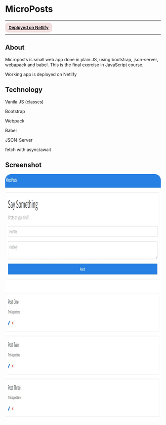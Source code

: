 # MicroPosts

---

<div>
<a href="https://harmonious-nasturtium-d540d5.netlify.app/" target="_blank" rel="noopener noreferrer"
    style="padding:0.5rem 0.7rem;
    color: black;
    background: #F1DEDE;
    border-radius:10px;
    font-size:0.85rem;
    font-weight:600;">Deployed on Netlify</a> <br/> 
</div>

---

## About

<p>Microposts is small web app done in plain JS, using bootstrap, json-server, webapack and babel. This is the final exercise in JavaScript course.</p>

<p>Working app is deployed on Netlify</p>

## Technology

<p>Vanila JS (classes)</p>
<p>Bootstrap</p>
<p>Webpack</p>
<p>Babel</p>
<p>JSON-Server</p>
<p>fetch with async/await</p>

## Screenshot

<img src="/screenshot.jpg" height="800" style="border-radius:20px;margin-bottom:2rem;" />
